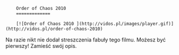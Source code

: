 
        Order of Chaos 2010 
        =============
        
        [![Order of Chaos 2010 ](http://vidos.pl/images/player.gif)](http://vidos.pl/order-of-chaos-2010)
        
        
 Na razie nikt nie dodał streszczenia fabuły tego filmu. Możesz być pierwszy! Zamieść swój opis.
    